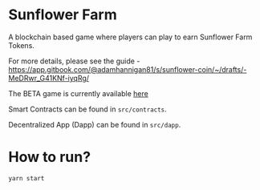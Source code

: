# Sunflower Farm

A blockchain based game where players can play to earn Sunflower Farm Tokens.

For more details, please see the guide - https://app.gitbook.com/@adamhannigan81/s/sunflower-coin/~/drafts/-MeDRwr_G41KNf-iyqRg/

The BETA game is currently available [here](http://sunflower-coin-demo.s3-website-ap-southeast-2.amazonaws.com/)

Smart Contracts can be found in `src/contracts`.

Decentralized App (Dapp) can be found in `src/dapp`.

# How to run?

`yarn start`
